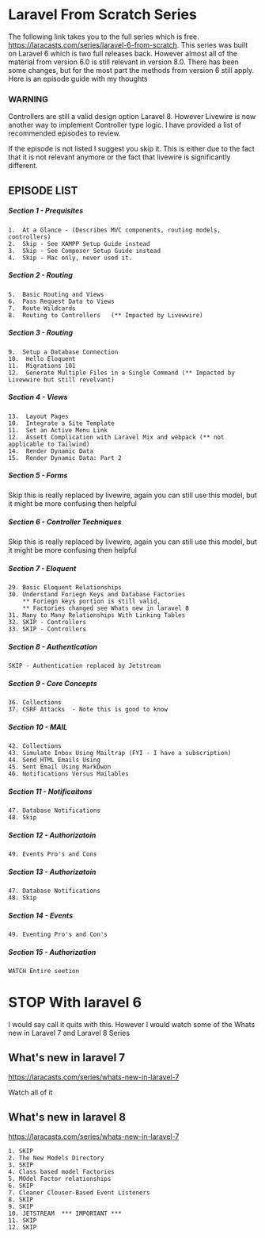 # Laravel From Scratch Series 

The following link takes you to the full series which is free.   https://laracasts.com/series/laravel-6-from-scratch.   This series was built on Laravel 6 which is two full releases back.   However almost all of the material from version 6.0 is still relevant in version 8.0.   There has been some changes, but for the most part the methods from version 6 still apply.   Here is an episode guide with my thoughts

### WARNING
  Controllers are still a valid design option  Laravel 8.   However Livewire is now another way to implement Controller type logic.   I have provided a list of recommended episodes to review.   
  
  If the episode is not listed I suggest you skip it.  This is either due to the fact that it is not relevant anymore or the fact that livewire is significantly different.


## EPISODE LIST


##### Section 1 - Prequisites
    1.  At a Glance - (Describes MVC components, routing models, controllers)
    2.  Skip - See XAMPP Setup Guide instead 
    3.  Skip - See Composer Setup Guide instead 
    4.  Skip - Mac only, never used it.

##### Section 2 - Routing
    5.  Basic Routing and Views
    6.  Pass Request Data to Views
    7.  Route Wildcards  
    8.  Routing to Controllers   (** Impacted by Livewwire)

##### Section 3 - Routing
    9.  Setup a Database Connection
    10.  Hello Eloquent
    11.  Migrations 101  
    12.  Generate Multiple Files in a Single Command (** Impacted by Livewwire but still revelvant)

##### Section 4 - Views
    13.  Layout Pages
    10.  Integrate a Site Template
    11.  Set an Active Menu Link  
    12.  Assett Complication with Laravel Mix and webpack (** not applicable to Tailwind)
    14.  Render Dynamic Data  
    15.  Render Dynamic Data: Part 2

##### Section 5 - Forms

Skip this is really replaced by livewire, again you can still use this model, but it might be more confusing then helpful

##### Section 6 - Controller Techniques

Skip this is really replaced by livewire, again you can still use this model, but it might be more confusing then helpful

##### Section 7 - Eloquent

    29. Basic Eloquent Relationships
    30. Understand Foriegn Keys and Database Factories
        ** Foriegn keys portion is still valid, 
        ** Factories changed see Whats new in laravel 8
    31. Many to Many Relationships With Linking Tables
    32. SKIP - Controllers
    33. SKIP - Controllers

##### Section 8 - Authentication
    SKIP - Authentication replaced by Jetstream

##### Section 9 - Core Concepts
    36. Collections
    37. CSRF Attacks  - Note this is good to know

##### Section 10 - MAIL
    42. Collections
    43. Simulate Inbox Using Mailtrap (FYI - I have a subscription)
    44. Send HTML Emails Using
    45. Sent Email Using MarkDwon
    46. Notifications Versus Mailables

##### Section 11 - Notificaitons
    47. Database Notifications
    48. Skip

##### Section 12 - Authorizatoin
    49. Events Pro's and Cons

##### Section 13 - Authorizatoin
    47. Database Notifications
    48. Skip

##### Section 14 - Events
    49. Eventing Pro's and Con's

##### Section 15 - Authorization
    WATCH Entire seetion

# STOP With laravel 6

I would say call it quits with this.   However I would watch some of the Whats new in Laravel 7 and Laravel 8 Series

## What's new in laravel 7
https://laracasts.com/series/whats-new-in-laravel-7

Watch all of it 

## What's new in laravel 8
https://laracasts.com/series/whats-new-in-laravel-7

    1. SKIP 
    2. The New Models Directory
    3. SKIP
    4. Class based model Factories
    5. MOdel Factor relationships
    6. SKIP
    7. Cleaner Clouser-Based Event Listeners
    8. SKIP
    9. SKIP
    10. JETSTREAM  *** IMPORTANT ***
    11. SKIP
    12. SKIP




